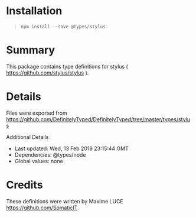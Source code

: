 # Installation
> `npm install --save @types/stylus`

# Summary
This package contains type definitions for stylus ( https://github.com/stylus/stylus ).

# Details
Files were exported from https://github.com/DefinitelyTyped/DefinitelyTyped/tree/master/types/stylus

Additional Details
 * Last updated: Wed, 13 Feb 2019 23:15:44 GMT
 * Dependencies: @types/node
 * Global values: none

# Credits
These definitions were written by Maxime LUCE <https://github.com/SomaticIT>.

